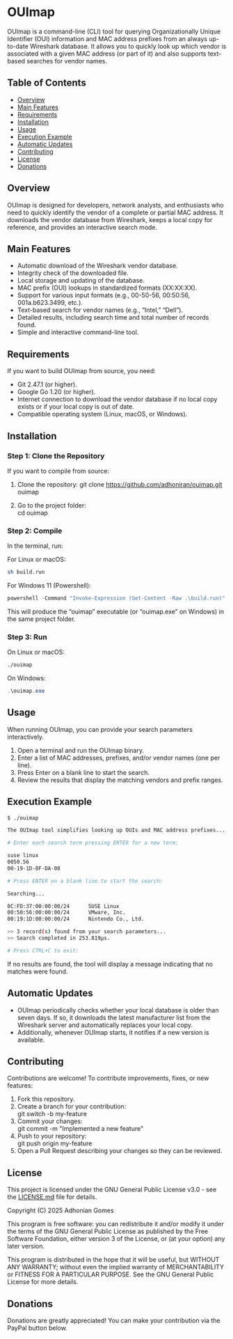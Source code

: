 # OUImap

OUImap is a command-line (CLI) tool for querying Organizationally Unique Identifier (OUI) information and MAC address prefixes from an always up-to-date Wireshark database. It allows you to quickly look up which vendor is associated with a given MAC address (or part of it) and also supports text-based searches for vendor names.

## Table of Contents

- [Overview](#overview)
- [Main Features](#main-features)
- [Requirements](#requirements)
- [Installation](#installation)
- [Usage](#usage)
- [Execution Example](#execution-example)
- [Automatic Updates](#automatic-updates)
- [Contributing](#contributing)
- [License](#license)
- [Donations](#donations)

## Overview

OUImap is designed for developers, network analysts, and enthusiasts who need to quickly identify the vendor of a complete or partial MAC address. It downloads the vendor database from Wireshark, keeps a local copy for reference, and provides an interactive search mode.

## Main Features

- Automatic download of the Wireshark vendor database.
- Integrity check of the downloaded file.
- Local storage and updating of the database.
- MAC prefix (OUI) lookups in standardized formats (XX:XX:XX).
- Support for various input formats (e.g., 00-50-56, 00:50:56, 001a.b623.3499, etc.).
- Text-based search for vendor names (e.g., “Intel,” “Dell”).
- Detailed results, including search time and total number of records found.
- Simple and interactive command-line tool.

## Requirements

If you want to build OUImap from source, you need:

- Git 2.47.1 (or higher).
- Google Go 1.20 (or higher).
- Internet connection to download the vendor database if no local copy exists or if your local copy is out of date.
- Compatible operating system (Linux, macOS, or Windows).

## Installation

### Step 1: Clone the Repository

If you want to compile from source:

1. Clone the repository:
   git clone https://github.com/adhoniran/ouimap.git ouimap

2. Go to the project folder:  
   cd ouimap

### Step 2: Compile

In the terminal, run:

For Linux or macOS:
```bash
sh build.run
```

For Windows 11 (Powershell):
```powershell
powershell -Command "Invoke-Expression (Get-Content -Raw .\build.run)"
```

This will produce the “ouimap” executable (or “ouimap.exe” on Windows) in the same project folder.

### Step 3: Run

On Linux or macOS:
```bash
./ouimap
```

On Windows:
```powershell
.\ouimap.exe
```

## Usage

When running OUImap, you can provide your search parameters interactively.

1. Open a terminal and run the OUImap binary.
2. Enter a list of MAC addresses, prefixes, and/or vendor names (one per line).
3. Press Enter on a blank line to start the search.
4. Review the results that display the matching vendors and prefix ranges.

## Execution Example

```bash
$ ./ouimap

The OUImap tool simplifies looking up OUIs and MAC address prefixes...

# Enter each search term pressing ENTER for a new term:

suse linux
0050.56
00-19-1D-0F-DA-08

# Press ENTER on a blank line to start the search:

Searching...

0C:FD:37:00:00:00/24      SUSE Linux
00:50:56:00:00:00/24      VMware, Inc.
00:19:1D:00:00:00/24      Nintendo Co., Ltd.

>> 3 record(s) found from your search parameters...
>> Search completed in 253.819µs.

# Press CTRL+C to exit:
```

If no results are found, the tool will display a message indicating that no matches were found.

## Automatic Updates

- OUImap periodically checks whether your local database is older than seven days. If so, it downloads the latest manufacturer list from the Wireshark server and automatically replaces your local copy.
- Additionally, whenever OUImap starts, it notifies if a new version is available.

## Contributing

Contributions are welcome! To contribute improvements, fixes, or new features:

1. Fork this repository.
2. Create a branch for your contribution:  
   git switch -b my-feature
3. Commit your changes:  
   git commit -m "Implemented a new feature"
4. Push to your repository:  
   git push origin my-feature
5. Open a Pull Request describing your changes so they can be reviewed.

## License

This project is licensed under the GNU General Public License v3.0 - see the [LICENSE.md](LICENSE.md) file for details.

Copyright (C) 2025 Adhonian Gomes

This program is free software: you can redistribute it and/or modify it under the terms of the GNU General Public License as published by the Free Software Foundation, either version 3 of the License, or (at your option) any later version.

This program is distributed in the hope that it will be useful, but WITHOUT ANY WARRANTY; without even the implied warranty of MERCHANTABILITY or FITNESS FOR A PARTICULAR PURPOSE. See the GNU General Public License for more details.


## Donations

Donations are greatly appreciated! You can make your contribution via the PayPal button below.
